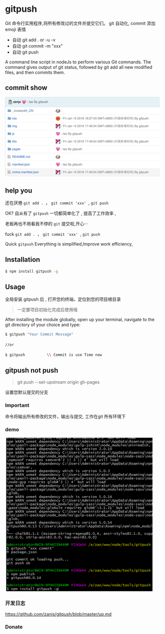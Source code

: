 # gitpush

Git 命令行实用程序,将所有修改过的文件并提交它们。 git 自动化, commit 添加 emoji 表情

- 自动 git add . or -u -v
- 自动 git commit -m "xxx"
- 自动 git push  

A command line script in nodeJs to perform various Git commands. 
The command gives output of git status, 
followed by git add all new modified files, and then commits them.


## commit show

![](./images/commit-show.png)



## help you

还在厌倦 `git add . `， `git commit 'xxx' `, `git push` 

OK? 自从有了 `gitpush` 一切都简单化了 , 提高了工作效率 , 

老板再也不用看我不停的 `git` 提交啦,开心···



fuck  `git add . `， `git commit 'xxx' `, `git push` 

Quick `gitpush` Everything is simplified,Improve work efficiency,


## Installation

```sh
$ npm install gitpush -g
```

## Usage
全局安装 gitpush 后 , 打开您的终端，定位到您的项目根目录

>一定要项目初始化完成后使用哦


After installing the module globally, 
open up your terminal, navigate to the git directory of your choice and type:
```sh
$ gitpush "Your Commit Message"

//or

$ gitpush          \\ Commit is use Time now
```


## gitpush not push

>git push --set-upstream origin gh-pages

设置您默认提交的分支


### Important

命令将输出所有修改的文件，输出与提交, 工作在git 所有环境下

### demo 

![](./images/gitpush2.gif)


### 开发日志

https://github.com/zanjs/gitpush/blob/master/up.md

### Donate



